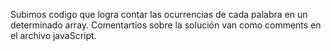 Subimos codigo que logra contar las ocurrencias de cada palabra en un determinado array. 
Comentartios sobre la solución van como comments en el archivo javaScript.